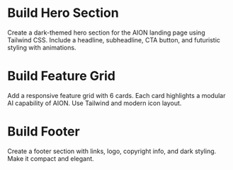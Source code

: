 # Build Hero Section
Create a dark-themed hero section for the AION landing page using Tailwind CSS. Include a headline, subheadline, CTA button, and futuristic styling with animations.

# Build Feature Grid
Add a responsive feature grid with 6 cards. Each card highlights a modular AI capability of AION. Use Tailwind and modern icon layout.

# Build Footer
Create a footer section with links, logo, copyright info, and dark styling. Make it compact and elegant.
